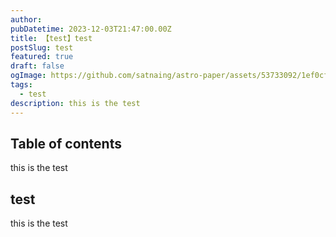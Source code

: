```yaml
---
author:
pubDatetime: 2023-12-03T21:47:00.00Z
title: 【test】test
postSlug: test
featured: true
draft: false
ogImage: https://github.com/satnaing/astro-paper/assets/53733092/1ef0cf03-8137-4d67-ac81-84a032119e3a
tags:
  - test
description: this is the test
---
```


## Table of contents

this is the test

## test

this is the test
